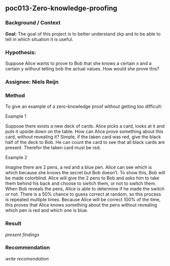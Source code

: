 ## poc013-Zero-knowledge-proofing

### Background / Context
**Goal:** The goal of this project is to better understand zkp and to be able to tell in which situation it is useful.

### Hypothesis:
Suppose Alice wants to prove to Bob that she knows a certain x and a certain y without telling bob the actual values. How would she prove this?

### Assignee: Niels Reijn

### Method
To give an example of a zero-knowledge proof without getting too difficult:

Example 1

Suppose there exists a new deck of cards. Alice picks a card, looks at it and puts it upside down on the table. How can Alice prove something about this card, without revealing it? 
Simple, if the taken card was red, give the black half of the deck to Bob. He can count the card to see that all black cards are present. Therefor the taken card must be red.

Example 2

Imagine there are 2 pens, a red and a blue pen. Alice can see which is which because she knows the secret but Bob doesn’t. To show this, Bob will be made colorblind. Alice will give the 2 pens to Bob and asks him to take them behind his back and choose to switch them, or not to switch them. When Bob reveals the pens, Alice is able to determine if he made the switch or not. There is a 50% chance to guess correct at random, so this process is repeated multiple times. Because Alice will be correct 100% of the time, this proves that Alice knows something about the pens without revealing which pen is red and which one is blue.



### Result
*present findings*

### Recommendation
*write recomendation*
